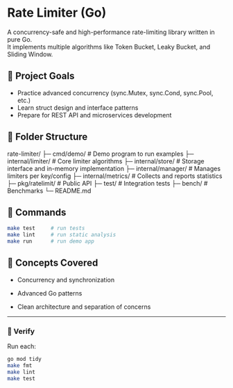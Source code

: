 # Rate Limiter (Go)

A concurrency-safe and high-performance rate-limiting library written in pure Go.  
It implements multiple algorithms like Token Bucket, Leaky Bucket, and Sliding Window.

## 🚀 Project Goals
- Practice advanced concurrency (sync.Mutex, sync.Cond, sync.Pool, etc.)
- Learn struct design and interface patterns
- Prepare for REST API and microservices development

## 🧩 Folder Structure
rate-limiter/
├─ cmd/demo/ # Demo program to run examples
├─ internal/limiter/ # Core limiter algorithms
├─ internal/store/ # Storage interface and in-memory implementation
├─ internal/manager/ # Manages limiters per key/config
├─ internal/metrics/ # Collects and reports statistics
├─ pkg/ratelimit/ # Public API
├─ test/ # Integration tests
├─ bench/ # Benchmarks
└─ README.md


## 🧰 Commands
```bash
make test     # run tests
make lint     # run static analysis
make run      # run demo app
```


## 🧠 Concepts Covered

- Concurrency and synchronization

- Advanced Go patterns

- Clean architecture and separation of concerns


---

### 🧱 Verify
Run each:
```bash
go mod tidy
make fmt
make lint
make test
```
